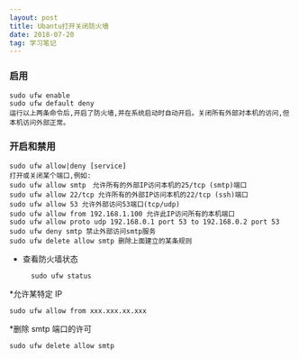 ```yaml
---
layout: post
title: Ubantu打开关闭防火墙
date: 2018-07-20
tag: 学习笔记
---
```

### 启用
```
sudo ufw enable
sudo ufw default deny
运行以上两条命令后,开启了防火墙,并在系统启动时自动开启。关闭所有外部对本机的访问,但本机访问外部正常。

```
### 开启和禁用
```
sudo ufw allow|deny [service]
打开或关闭某个端口,例如:
sudo ufw allow smtp　允许所有的外部IP访问本机的25/tcp (smtp)端口
sudo ufw allow 22/tcp 允许所有的外部IP访问本机的22/tcp (ssh)端口
sudo ufw allow 53 允许外部访问53端口(tcp/udp)
sudo ufw allow from 192.168.1.100 允许此IP访问所有的本机端口
sudo ufw allow proto udp 192.168.0.1 port 53 to 192.168.0.2 port 53
sudo ufw deny smtp 禁止外部访问smtp服务
sudo ufw delete allow smtp 删除上面建立的某条规则

```
* 查看防火墙状态
  
        sudo ufw status

*允许某特定 IP

    sudo ufw allow from xxx.xxx.xx.xxx

*删除 smtp 端口的许可

    sudo ufw delete allow smtp
